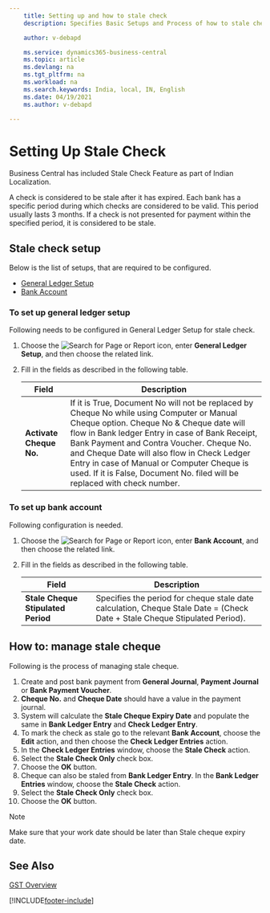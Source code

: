 ```yaml
---
    title: Setting up and how to stale check
    description: Specifies Basic Setups and Process of how to stale check

    author: v-debapd

    ms.service: dynamics365-business-central
    ms.topic: article
    ms.devlang: na
    ms.tgt_pltfrm: na
    ms.workload: na
    ms.search.keywords: India, local, IN, English
    ms.date: 04/19/2021
    ms.author: v-debapd

---
```

# Setting Up Stale Check


Business Central has included Stale Check Feature as part of Indian Localization.

A check is considered to be stale after it has expired. Each bank has a specific period during which checks are considered to be valid. This period usually lasts 3 months. If a check is not presented for payment within the specified period, it is considered to be stale.

## Stale check setup

Below is the list of setups, that are required to be configured.

- [General Ledger Setup](stale-check.md#to-set-up-general-ledger-setup)
- [Bank Account](stale-check.md#to-set-up-bank-account)


### To set up general ledger setup

Following needs to be configured in General Ledger Setup for stale check.

1. Choose the ![Search for Page or Report](image/search_small.png "Search for Page or Report icon") icon, enter **General Ledger Setup**, and then choose the related link.
2. Fill in the fields as described in the following table.

    |Field|Description|  
    |---------------------------------|---------------------------------------|  
    |**Activate Cheque No.**|If it is True, Document No will not be replaced by Cheque No while using Computer or Manual Cheque option. Cheque No & Cheque date will flow in Bank ledger Entry in case of Bank Receipt, Bank Payment and Contra Voucher. Cheque No. and Cheque Date will also flow in Check Ledger Entry in case of Manual or Computer Cheque is used. If it is False, Document No. filed will be replaced with check number.|

### To set up bank account

Following configuration is needed.

1. Choose the ![Search for Page or Report](image/search_small.png "Search for Page or Report icon") icon, enter **Bank Account**, and then choose the related link.
2. Fill in the fields as described in the following table.

    |Field|Description|  
    |---------------------------------|---------------------------------------|  
    |**Stale Cheque Stipulated Period**|Specifies the period for cheque stale date calculation, Cheque Stale Date = (Check Date + Stale Cheque Stipulated Period).|
    

## How to: manage stale cheque

Following is the process of managing stale cheque.

1. Create and post bank payment from **General Journal**, **Payment Journal** or **Bank Payment Voucher**.
2. **Cheque No.** and **Cheque Date** should have a value in the payment journal. 
3. System will calculate the **Stale Cheque Expiry Date** and populate the same in **Bank Ledger Entry** and **Check Ledger Entry**.
4. To mark the check as stale go to the relevant **Bank Account**, choose the **Edit** action, and then choose the **Check Ledger Entries** action.
5. In the **Check Ledger Entries** window, choose the **Stale Check** action. 
6. Select the **Stale Check Only** check box.
7. Choose the **OK** button.
8. Cheque can also be staled from **Bank Ledger Entry**. In the **Bank Ledger Entries** window, choose the **Stale Check** action.
9. Select the **Stale Check Only** check box.
10. Choose the **OK** button.


> [!NOTE]
> Make sure that your work date should be later than Stale cheque expiry date.





## See Also 
[GST Overview](GST-001-Basic-Setup.md)









[!INCLUDE[footer-include](../../includes/footer-banner.md)]